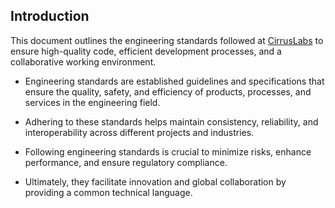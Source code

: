 ## Introduction

This document outlines the engineering standards followed at [CirrusLabs](https://www.cirruslabs.io/) to ensure high-quality code, efficient development processes, and a collaborative working environment.

* Engineering standards are established guidelines and specifications that ensure the quality, safety, and efficiency of products, processes, and services in the engineering field. 

* Adhering to these standards helps maintain consistency, reliability, and interoperability across different projects and industries. 

* Following engineering standards is crucial to minimize risks, enhance performance, and ensure regulatory compliance. 

* Ultimately, they facilitate innovation and global collaboration by providing a common technical language.
